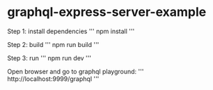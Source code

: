 # graphql-express-server-example

Step 1:  install dependencies
'''
npm install
'''

Step 2: build
'''
npm run build
'''

Step 3: run
'''
npm run dev
'''

Open browser and go to graphql playground:
'''
http://localhost:9999/graphql
'''
